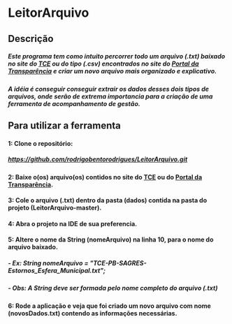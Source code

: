 # LeitorArquivo

## Descrição

##### Este programa tem como intuito percorrer todo um arquivo (.txt) baixado no site do [TCE](https://portal.tce.pb.gov.br/dados-abertos-do-sagres-tcepb/) ou do tipo (.csv) encontrados no site do [Portal da Transparência](http://www.transparencia.gov.br/downloads/mensal.asp?c=Transferencias) e criar um novo arquivo mais organizado e explicativo. 
##### A idéia é conseguir conseguir extrair os dados desses dois tipos de arquivos, onde serão de extrema importancia para a criação de uma ferramenta de acompanhamento de gestão.

## Para utilizar a ferramenta

#### 1: Clone o repositório:
##### https://github.com/rodrigobentorodrigues/LeitorArquivo.git
#### 2: Baixe o(os) arquivo(os) contidos no site do [TCE](https://portal.tce.pb.gov.br/dados-abertos-do-sagres-tcepb/) ou do [Portal da Transparência](http://www.transparencia.gov.br/downloads/mensal.asp?c=Transferencias).
#### 3: Cole o arquivo (.txt) dentro da pasta (dados) contida na pasta do projeto (LeitorArquivo-master).
#### 4: Abra o projeto na IDE de sua preferencia.
#### 5: Altere o nome da String (nomeArquivo) na linha 10, para o nome do arquivo baixado.
##### - Ex: String nomeArquivo = "TCE-PB-SAGRES-Estornos_Esfera_Municipal.txt";
##### - Obs: A String deve ser formada pelo nome completo do arquivo (.txt)
#### 6: Rode a aplicação e veja que foi criado um novo arquivo com nome (novosDados.txt) contendo as informações necessárias.

